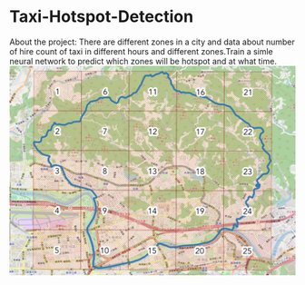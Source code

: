 # Taxi-Hotspot-Detection
About the project:
There are different zones in a city and data about number of hire count of taxi in different hours and different zones.Train a simle neural network to predict which zones will be hotspot and at what time.
![Zones](zones.png)
